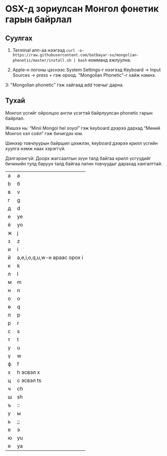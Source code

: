 # OSX-д зориулсан Монгол фонетик гарын байрлал

## Суулгах

1. Terminal апп-аа нээгээд `curl -o- https://raw.githubusercontent.com/batbayar-su/mongolian-phonetic/master/install.sh | bash` комманд ажлуулна.

2. Apple-н логоны цэснээс System Settings-г нээгээд Keyboard -> Input Sources -> press + гэж ороод. "Mongolian Phonetic"-г хайж нэмнэ.

3: "Mongolian phonetic" гэж хайгаад add товчыг дарна.

## Тухай

Монгол үсгийг ойролцоо англи үсэгтэй байрлуулсан phonetic гарын байрлал.

Жишээ нь:
“Minii Mongol hel soyol”
гэж keyboard дээрээ дархад
“Миний Монгол хэл соёл”
гэж бичигдэх юм.

Шинээр товчлуурын байршил цээжлэх, keyboard дээрээ крилл үсгийн хуулга нэмж наах хэрэггүй.

Дэлгэрэнгүй:
Доорх жагсаалтын зүүн талд байгаа крилл үсгүүдийг бичихийн тулд баруун талд байгаа латин товчуудыг дарахад хангалттай.

| | |
--- | ---
a | a
b | б
в | v
г | g
д | d
е | ye
ё | yo
ж | j
з | z
и | i
й | a,e,i,o,q,u,w-н араас орох i
к | k
л | l
м | m
н | n
о | o
ө | q
п | p
р | r
с | s
т | t
у | u
ү | w
ф | f
х | h эсвэл x
ц | c эсвэл ts
ч | ch
ш | sh
ъ | ::
y | ы
ь | ;;
e | э
ю | yu
я | ya

